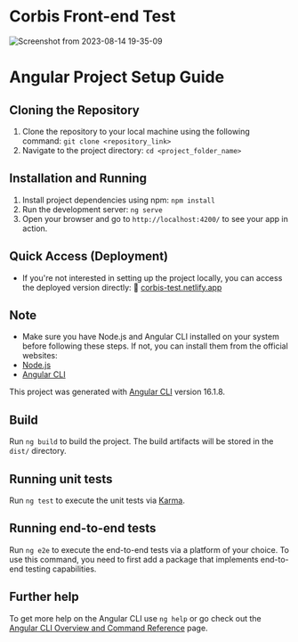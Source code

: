 # Corbis Front-end Test
![Screenshot from 2023-08-14 19-35-09](https://github.com/BastidaNicolas/corbis-frontend-technical-test/assets/74965310/d94924d1-3c87-4957-9a38-2ca76b0d540e)

# Angular Project Setup Guide

## Cloning the Repository
1. Clone the repository to your local machine using the following command:
   `git clone <repository_link>`
2. Navigate to the project directory:
   `cd <project_folder_name>`
   
## Installation and Running
1. Install project dependencies using npm:
   `npm install`
2. Run the development server:
   `ng serve`
3. Open your browser and go to `http://localhost:4200/` to see your app in action.

## Quick Access (Deployment)
- If you're not interested in setting up the project locally, you can access the deployed version directly:
🚀 [corbis-test.netlify.app](https://corbis-test.netlify.app/)

## Note
- Make sure you have Node.js and Angular CLI installed on your system before following these steps. If not, you can install them from the official websites:
- [Node.js](https://nodejs.org/)
- [Angular CLI](https://angular.io/cli)

This project was generated with [Angular CLI](https://github.com/angular/angular-cli) version 16.1.8.

## Build

Run `ng build` to build the project. The build artifacts will be stored in the `dist/` directory.

## Running unit tests

Run `ng test` to execute the unit tests via [Karma](https://karma-runner.github.io).

## Running end-to-end tests

Run `ng e2e` to execute the end-to-end tests via a platform of your choice. To use this command, you need to first add a package that implements end-to-end testing capabilities.

## Further help

To get more help on the Angular CLI use `ng help` or go check out the [Angular CLI Overview and Command Reference](https://angular.io/cli) page.
